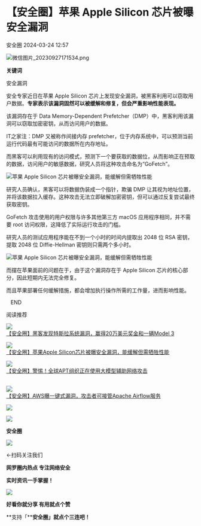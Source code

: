 #  【安全圈】苹果 Apple Silicon 芯片被曝安全漏洞   
 安全圈   2024-03-24 12:57  
  
![](https://mmbiz.qpic.cn/sz_mmbiz_png/aBHpjnrGylgOvEXHviaXu1fO2nLov9bZ055v7s8F6w1DD1I0bx2h3zaOx0Mibd5CngBwwj2nTeEbupw7xpBsx27Q/640?wx_fmt=png&from=appmsg "微信图片_20230927171534.png")  
  
  
**关键词**  
  
  
  
安全漏洞  
  
  
安全专家近日在苹果 Apple Silicon 芯片上发现安全漏洞，被黑客利用可以窃取用户数据。**专家表示该漏洞固然可以被缓解和修复，但会严重影响性能表现。**  
  
该漏洞存在于 Data Memory-Dependent Prefetcher（DMP）中，黑客利用该漏洞可以窃取加密密钥，从而访问用户的数据。  
  
IT之家注：DMP 又被称作间接内存 prefetcher，位于内存系统中，可以预测当前运行代码最有可能访问的数据所在内存地址。  
  
而黑客可以利用现有的访问模式，预测下一个要获取的数据位，从而影响正在预取的数据，访问用户的敏感数据，研究人员将这种攻击命名为“GoFetch”。  
  
![](https://mmbiz.qpic.cn/sz_mmbiz_jpg/aBHpjnrGyljGr6WSPj3FpmyPAicSZakzLiazqLtqDTmu1WJn0ND7vQlZTFc4w1pqwjyVWcMA0mnzmFOOEwsjuXVQ/640?wx_fmt=jpeg&from=appmsg "苹果 Apple Silicon 芯片被曝安全漏洞，能缓解但需牺牲性能")  
  
研究人员确认，黑客可以将数据伪装成一个指针，欺骗 DMP 让其视为地址位置，并将该数据拉入缓存。这种攻击无法立即破解加密密钥，但可以通过反复尝试最终获取密钥。  
  
GoFetch 攻击使用的用户权限与许多其他第三方 macOS 应用程序相同，并不需要 root 访问权限，这降低了实际运行攻击的门槛。  
  
研究人员的测试应用程序能在不到一个小时的时间内提取出 2048 位 RSA 密钥，提取 2048 位 Diffie-Hellman 密钥则只需两个多小时。  
  
![](https://mmbiz.qpic.cn/sz_mmbiz_jpg/aBHpjnrGyljGr6WSPj3FpmyPAicSZakzLbZ5f6hktBQR9qBvcd6VLGh0u76s22jC13uqAUia6Qx80NR7EjG1diabw/640?wx_fmt=jpeg&from=appmsg "苹果 Apple Silicon 芯片被曝安全漏洞，能缓解但需牺牲性能")  
  
而摆在苹果面前的问题在于，由于这个漏洞存在于 Apple Silicon 芯片的核心部分，因此短期内无法完全修复。  
  
而且苹果部署任何缓解措施，都会增加执行操作所需的工作量，进而影响性能。  
  
  
  
   END    
  
  
阅读推荐  
  
  
![](https://mmbiz.qpic.cn/sz_mmbiz_png/aBHpjnrGyljGr6WSPj3FpmyPAicSZakzLtWu0oWXgrP1vy5KSld02wd0AOsvGLGLCFMyb3VVETIxb2eC2OiaKO2w/640?wx_fmt=png&from=appmsg "")  
[【安全圈】黑客发现特斯拉系统漏洞，赢得20万美元奖金和一辆Model 3](http://mp.weixin.qq.com/s?__biz=MzIzMzE4NDU1OQ==&mid=2652056307&idx=1&sn=a4432e46e4eed40e1dd24e95ef69a80f&chksm=f36e06b3c4198fa580aa761d3eefb2b27f40fbdae9cf0b84e8417b8b1fb379122fbf3f89d3e2&scene=21#wechat_redirect)  
  
  
  
![](https://mmbiz.qpic.cn/sz_mmbiz_png/aBHpjnrGyljGr6WSPj3FpmyPAicSZakzLy3hWZ9VmmzP49yz27hBeBJJx7ZEWFVRBqoDTAygU75oTmibfDibXDKSQ/640?wx_fmt=png&from=appmsg "")  
[【安全圈】苹果Apple Silicon芯片被曝安全漏洞，能缓解但需牺牲性能](http://mp.weixin.qq.com/s?__biz=MzIzMzE4NDU1OQ==&mid=2652056307&idx=2&sn=fde5be420d5bfd136579a634221ee231&chksm=f36e06b3c4198fa5e659cfe64c59a8b13bbc9d004a123374a168874db5366516bfb9eb7d2776&scene=21#wechat_redirect)  
  
  
  
![](https://mmbiz.qpic.cn/sz_mmbiz_jpg/aBHpjnrGyljGr6WSPj3FpmyPAicSZakzLe8KDgy3C6HzNdBlj5xBo2KrYtzR9mXSNApy8TTGtCwKAUzibGL0Sib3g/640?wx_fmt=jpeg "")  
[【安全圈】警惕！全球APT组织正在使用大模型辅助网络攻击](http://mp.weixin.qq.com/s?__biz=MzIzMzE4NDU1OQ==&mid=2652056307&idx=3&sn=e65a4ef1e7bb6a61d67f701d09a525ab&chksm=f36e06b3c4198fa53ecd5b46c43edd02bbcc3a9348d9b069ae061c4506bc85d8a7f18e071ed5&scene=21#wechat_redirect)  
                          
  
  
![](https://mmbiz.qpic.cn/sz_mmbiz_png/aBHpjnrGyljGr6WSPj3FpmyPAicSZakzLYldmQibf73DN2N3ibCHP1a6eZpGobXsAibeAmNcOzreFVicrVxMEyxWHBQ/640?wx_fmt=png&from=appmsg "")  
[【安全圈】AWS曝一键式漏洞，攻击者可接管Apache Airflow服务](http://mp.weixin.qq.com/s?__biz=MzIzMzE4NDU1OQ==&mid=2652056307&idx=4&sn=6c4afb8de0bdc9da9cd75d84f4313838&chksm=f36e06b3c4198fa5d1b887f133390b24988529fd277fbf56d411cb3359fb7fe49cf77051f675&scene=21#wechat_redirect)  
  
  
  
![](https://mmbiz.qpic.cn/mmbiz_gif/aBHpjnrGylgeVsVlL5y1RPJfUdozNyCEft6M27yliapIdNjlcdMaZ4UR4XxnQprGlCg8NH2Hz5Oib5aPIOiaqUicDQ/640?wx_fmt=gif "")  
  
  
  
![](https://mmbiz.qpic.cn/mmbiz_png/aBHpjnrGylgeVsVlL5y1RPJfUdozNyCEDQIyPYpjfp0XDaaKjeaU6YdFae1iagIvFmFb4djeiahnUy2jBnxkMbaw/640?wx_fmt=png "")  
  
**安全圈**  
  
![](https://mmbiz.qpic.cn/mmbiz_gif/aBHpjnrGylgeVsVlL5y1RPJfUdozNyCEft6M27yliapIdNjlcdMaZ4UR4XxnQprGlCg8NH2Hz5Oib5aPIOiaqUicDQ/640?wx_fmt=gif "")  
  
  
←扫码关注我们  
  
**网罗圈内热点 专注网络安全**  
  
**实时资讯一手掌握！**  
  
  
![](https://mmbiz.qpic.cn/mmbiz_gif/aBHpjnrGylgeVsVlL5y1RPJfUdozNyCE3vpzhuku5s1qibibQjHnY68iciaIGB4zYw1Zbl05GQ3H4hadeLdBpQ9wEA/640?wx_fmt=gif "")  
  
**好看你就分享 有用就点个赞**  
  
**支持「****安全圈」就点个三连吧！**  
  
